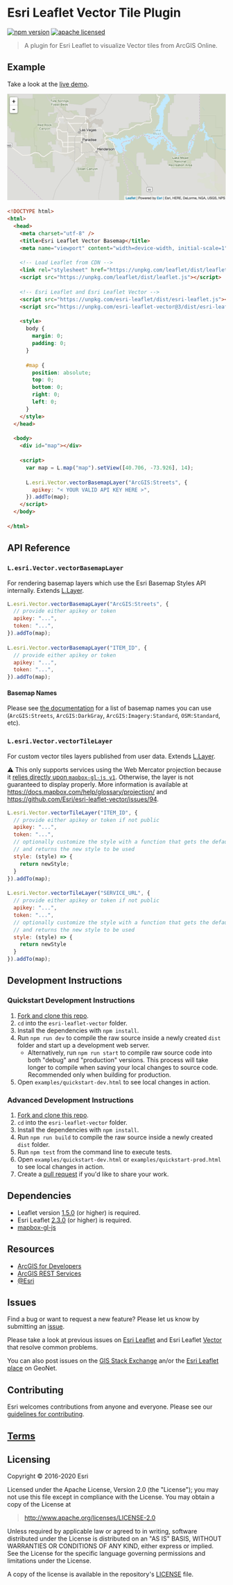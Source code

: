 # Esri Leaflet Vector Tile Plugin

[![npm version][npm-img]][npm-url]
[![apache licensed](https://img.shields.io/badge/license-Apache-green.svg?style=flat-square)](https://raw.githubusercontent.com/Esri/esri-leaflet-vector/master/LICENSE)

[npm-img]: https://img.shields.io/npm/v/esri-leaflet-vector.svg?style=flat-square
[npm-url]: https://www.npmjs.com/package/esri-leaflet-vector

> A plugin for Esri Leaflet to visualize Vector tiles from ArcGIS Online.

## Example

Take a look at the [live demo](https://esri.github.io/esri-leaflet/examples/vector-basemap.html).

![Example Image](example.png)

```html
<!DOCTYPE html>
<html>
  <head>
    <meta charset="utf-8" />
    <title>Esri Leaflet Vector Basemap</title>
    <meta name="viewport" content="width=device-width, initial-scale=1" />

    <!-- Load Leaflet from CDN -->
    <link rel="stylesheet" href="https://unpkg.com/leaflet/dist/leaflet.css" />
    <script src="https://unpkg.com/leaflet/dist/leaflet.js"></script>

    <!-- Esri Leaflet and Esri Leaflet Vector -->
    <script src="https://unpkg.com/esri-leaflet/dist/esri-leaflet.js"></script>
    <script src="https://unpkg.com/esri-leaflet-vector@3/dist/esri-leaflet-vector.js"></script>

    <style>
      body {
        margin: 0;
        padding: 0;
      }

      #map {
        position: absolute;
        top: 0;
        bottom: 0;
        right: 0;
        left: 0;
      }
    </style>
  </head>

  <body>
    <div id="map"></div>

    <script>
      var map = L.map("map").setView([40.706, -73.926], 14);

      L.esri.Vector.vectorBasemapLayer("ArcGIS:Streets", {
        apikey: "< YOUR VALID API KEY HERE >",
      }).addTo(map);
    </script>
  </body>

</html>
```

## API Reference

### `L.esri.Vector.vectorBasemapLayer`

For rendering basemap layers which use the Esri Basemap Styles API internally. Extends [L.Layer](https://leafletjs.com/reference#layer).

```javascript
L.esri.Vector.vectorBasemapLayer("ArcGIS:Streets", {
  // provide either apikey or token
  apikey: "...",
  token: "...",
}).addTo(map);

L.esri.Vector.vectorBasemapLayer("ITEM_ID", {
  // provide either apikey or token
  apikey: "...",
  token: "...",
}).addTo(map);
```

#### Basemap Names

Please see [the documentation](http://esri.github.io/esri-leaflet/api-reference/layers/vector-basemap.html#vector-basemaps) for a list of basemap names you can use (`ArcGIS:Streets`, `ArcGIS:DarkGray`, `ArcGIS:Imagery:Standard`, `OSM:Standard`, etc).

### `L.esri.Vector.vectorTileLayer`

For custom vector tiles layers published from user data. Extends [L.Layer](https://leafletjs.com/reference#layer).

:warning: This only supports services using the Web Mercator projection because it [relies directly upon `mapbox-gl-js v1`](#dependencies). Otherwise, the layer is not guaranteed to display properly. More information is available at <https://docs.mapbox.com/help/glossary/projection/> and <https://github.com/Esri/esri-leaflet-vector/issues/94>.

```javascript
L.esri.Vector.vectorTileLayer("ITEM_ID", {
  // provide either apikey or token if not public
  apikey: "...",
  token: "...",
  // optionally customize the style with a function that gets the default style from the service
  // and returns the new style to be used
  style: (style) => {
    return newStyle;
  }
}).addTo(map);

L.esri.Vector.vectorTileLayer("SERVICE_URL", {
  // provide either apikey or token if not public
  apikey: "...",
  token: "...",
  // optionally customize the style with a function that gets the default style from the service
  // and returns the new style to be used
  style: (style) => {
    return newStyle
  }
}).addTo(map);
```

## Development Instructions

### Quickstart Development Instructions

1. [Fork and clone this repo](https://help.github.com/articles/fork-a-repo).
2. `cd` into the `esri-leaflet-vector` folder.
3. Install the dependencies with `npm install`.
4. Run `npm run dev` to compile the raw source inside a newly created `dist` folder and start up a development web server.
   - Alternatively, run `npm run start` to compile raw source code into both "debug" and "production" versions. This process will take longer to compile when saving your local changes to source code. Recommended only when building for production.
5. Open `examples/quickstart-dev.html` to see local changes in action.

### Advanced Development Instructions

1. [Fork and clone this repo](https://help.github.com/articles/fork-a-repo).
2. `cd` into the `esri-leaflet-vector` folder.
3. Install the dependencies with `npm install`.
4. Run `npm run build` to compile the raw source inside a newly created `dist` folder.
5. Run `npm test` from the command line to execute tests.
6. Open `examples/quickstart-dev.html` or `examples/quickstart-prod.html` to see local changes in action.
7. Create a [pull request](https://help.github.com/articles/creating-a-pull-request) if you'd like to share your work.

## Dependencies

- Leaflet version [1.5.0](https://github.com/Leaflet/Leaflet/releases/tag/v1.5.0) (or higher) is required.
- Esri Leaflet [2.3.0](https://github.com/Esri/esri-leaflet/releases/tag/v2.3.0) (or higher) is required.
- [mapbox-gl-js](https://www.mapbox.com/mapbox-gl-js/)

## Resources

- [ArcGIS for Developers](http://developers.arcgis.com)
- [ArcGIS REST Services](http://resources.arcgis.com/en/help/arcgis-rest-api/)
- [@Esri](http://twitter.com/esri)

## Issues

Find a bug or want to request a new feature? Please let us know by submitting an [issue](https://github.com/Esri/esri-leaflet-vector/issues).

Please take a look at previous issues on [Esri Leaflet](https://github.com/Esri/esri-leaflet-vector/issues?labels=FAQ&milestone=&page=1&state=closed) and Esri Leaflet [Vector](https://github.com/Esri/esri-leaflet-vector/issues) that resolve common problems.

You can also post issues on the [GIS Stack Exchange](http://gis.stackexchange.com/questions/ask?tags=esri-leaflet,leaflet) an/or the [Esri Leaflet place](https://geonet.esri.com/discussion/create.jspa?sr=pmenu&containerID=1841&containerType=700&tags=esri-leaflet,leaflet) on GeoNet.

## Contributing

Esri welcomes contributions from anyone and everyone. Please see our [guidelines for contributing](https://github.com/Esri/esri-leaflet/blob/master/CONTRIBUTING.md).

## [Terms](https://github.com/Esri/esri-leaflet#terms)

## Licensing

Copyright &copy; 2016-2020 Esri

Licensed under the Apache License, Version 2.0 (the "License");
you may not use this file except in compliance with the License.
You may obtain a copy of the License at

> http://www.apache.org/licenses/LICENSE-2.0

Unless required by applicable law or agreed to in writing, software
distributed under the License is distributed on an "AS IS" BASIS,
WITHOUT WARRANTIES OR CONDITIONS OF ANY KIND, either express or implied.
See the License for the specific language governing permissions and
limitations under the License.

A copy of the license is available in the repository's [LICENSE](./LICENSE) file.
